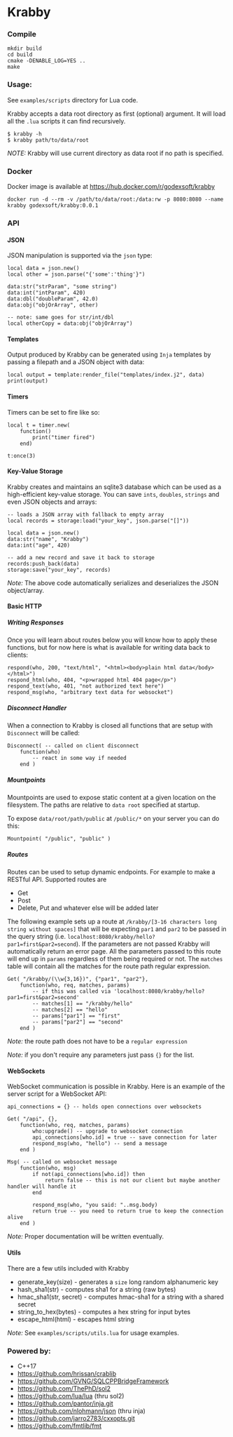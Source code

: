 # Krabby

### Compile
```
mkdir build
cd build
cmake -DENABLE_LOG=YES ..
make
```

### Usage:
See `examples/scripts` directory for Lua code.

Krabby accepts a data root directory as first (optional) argument. It will load all the `.lua` scripts it can find recursively.

```
$ krabby -h
$ krabby path/to/data/root
```

*NOTE:* Krabby will use current directory as data root if no path is specified.

### Docker

Docker image is available at https://hub.docker.com/r/godexsoft/krabby

```
docker run -d --rm -v /path/to/data/root:/data:rw -p 8080:8080 --name krabby godexsoft/krabby:0.0.1
```

### API

#### JSON
JSON manipulation is supported via the `json` type:
```
local data = json.new()      
local other = json.parse("{'some':'thing'}")

data:str("strParam", "some string")
data:int("intParam", 420)
data:dbl("doubleParam", 42.0)
data:obj("objOrArray", other)

-- note: same goes for str/int/dbl
local otherCopy = data:obj("objOrArray")
```

#### Templates
Output produced by Krabby can be generated using `Inja` templates by passing a filepath and a JSON object with data:
```
local output = template:render_file("templates/index.j2", data)    
print(output)
```

#### Timers
Timers can be set to fire like so:
```
local t = timer.new(
    function()
        print("timer fired")
    end)

t:once(3)
```

#### Key-Value Storage
Krabby creates and maintains an sqlite3 database which can be used as a high-efficient key-value storage.
You can save `ints`, `doubles`, `strings` and even JSON objects and arrays:

```
-- loads a JSON array with fallback to empty array
local records = storage:load("your_key", json.parse("[]"))

local data = json.new()
data:str("name", "Krabby")
data:int("age", 420)

-- add a new record and save it back to storage
records:push_back(data)
storage:save("your_key", records)
```

*Note:* The above code automatically serializes and deserializes the JSON object/array.

#### Basic HTTP
##### Writing Responses
Once you will learn about routes below you will know how to apply these functions, but for now here is what is available for writing data back to clients:
```
respond(who, 200, "text/html", "<html><body>plain html data</body></html>")
respond_html(who, 404, "<p>wrapped html 404 page</p>")
respond_text(who, 401, "not authorized text here")
respond_msg(who, "arbitrary text data for websocket")
```

##### Disconnect Handler
When a connection to Krabby is closed all functions that are setup with `Disconnect` will be called:
```
Disconnect( -- called on client disconnect
    function(who)
        -- react in some way if needed
    end )
```

##### Mountpoints
Mountpoints are used to expose static content at a given location on the filesystem. The paths are relative to `data root` specified at startup.

To expose `data/root/path/public` at `/public/*` on your server you can do this:
```
Mountpoint( "/public", "public" )
```

##### Routes
Routes can be used to setup dynamic endpoints. For example to make a RESTful API.
Supported routes are 
* Get
* Post
* Delete, Put and whatever else will be added later

The following example sets up a route at `/krabby/[3-16 characters long string without spaces]` that will be expecting `par1` and `par2` to be passed in the query string (i.e. `localhost:8080/krabby/hello?par1=first&par2=second`). If the parameters are not passed Krabby will automatically return an error page. All the parameters passed to this route will end up in `params` regardless of them being required or not.
The `matches` table will contain all the matches for the route path regular expression.
```
Get( "/krabby/(\\w{3,16})", {"par1", "par2"},
    function(who, req, matches, params)
        -- if this was called via 'localhost:8080/krabby/hello?par1=first&par2=second'
        -- matches[1] == "/krabby/hello"
        -- matches[2] == "hello"
        -- params["par1"] == "first"
        -- params["par2"] == "second"
    end )
```

*Note:* the route path does not have to be a `regular expression`

*Note:* if you don't require any parameters just pass `{}` for the list.

#### WebSockets
WebSocket communication is possible in Krabby. 
Here is an example of the server script for a WebSocket API:
```
api_connections = {} -- holds open connections over websockets

Get( "/api", {},
    function(who, req, matches, params)
        who:upgrade() -- upgrade to websocket connection
        api_connections[who.id] = true -- save connection for later
        respond_msg(who, "hello") -- send a message
    end )

Msg( -- called on websocket message
    function(who, msg)
        if not(api_connections[who.id]) then
            return false -- this is not our client but maybe another handler will handle it
        end
        
        respond_msg(who, "you said: "..msg.body)
        return true -- you need to return true to keep the connection alive
    end )
```

*Note:* Proper documentation will be written eventually.

#### Utils
There are a few utils included with Krabby
* generate_key(size) - generates a `size` long random alphanumeric key 
* hash_sha1(str) - computes sha1 for a string (raw bytes)
* hmac_sha1(str, secret) - computes hmac-sha1 for a string with a shared secret
* string_to_hex(bytes) - computes a hex string for input bytes
* escape_html(html) - escapes html string

*Note:* See `examples/scripts/utils.lua` for usage examples.

### Powered by:
* C++17
* https://github.com/hrissan/crablib
* https://github.com/GVNG/SQLCPPBridgeFramework
* https://github.com/ThePhD/sol2
* https://github.com/lua/lua (thru sol2)
* https://github.com/pantor/inja.git
* https://github.com/nlohmann/json (thru inja)
* https://github.com/jarro2783/cxxopts.git
* https://github.com/fmtlib/fmt  
